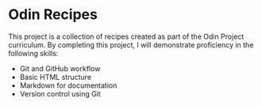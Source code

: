 # Odin Recipes

This project is a collection of recipes created as part of the Odin Project curriculum. By completing this project, I will demonstrate proficiency in the following skills:

- Git and GitHub workflow
- Basic HTML structure
- Markdown for documentation
- Version control using Git
